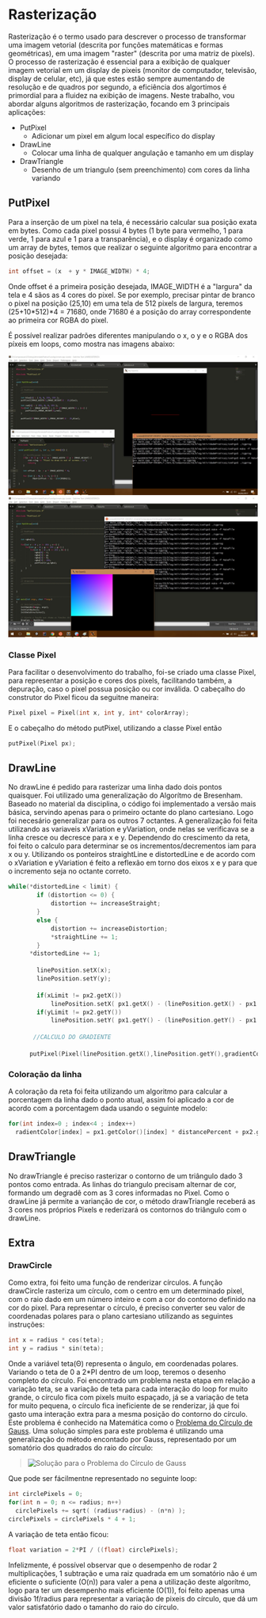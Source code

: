 # Rasterização

Rasterização é o termo usado para descrever o processo de transformar uma imagem vetorial (descrita por funções matemáticas e formas geométricas), em uma imagem "raster" (descrita por uma matriz de pixels).
O processo de rasterização é essencial para a exibição de qualquer imagem vetorial em um display de pixeis (monitor de computador, televisão, display de celular, etc), já que estes estão sempre aumentando de resolução e de quadros por segundo, a eficiência dos algortimos é primordial para a fluidez na exibição de imagens.
Neste trabalho, vou abordar alguns algoritmos de rasterização, focando em 3 principais aplicações:

  - PutPixel
    * Adicionar um pixel em algum local específico do display
  - DrawLine
    * Colocar uma linha de qualquer angulação e tamanho em um display
  - DrawTriangle
    * Desenho de um triangulo (sem preenchimento) com cores da linha variando

## PutPixel

Para a inserção de um pixel na tela, é necessário calcular sua posição exata em bytes. Como cada pixel possui 4 bytes (1 byte para vermelho, 1 para verde, 1 para azul e 1 para a transparência), e o display é organizado como um array de bytes, temos que realizar o seguinte algoritmo para encontrar a posição desejada:
```C
int offset = (x  + y * IMAGE_WIDTH) * 4;
```

Onde offset é a primeira posição desejada, IMAGE_WIDTH é a "largura" da tela e 4 sãos as 4 cores do pixel.
Se por exemplo, precisar pintar de branco o pixel na posição (25,10) em uma tela de 512 pixels de largura, teremos (25+10*512)*4 = 71680, onde 71680 é a posição do array correspondente ao primeira cor RGBA do pixel.

É possível realizar padrões diferentes manipulando o x, o y e o RGBA dos píxeis em loops, como mostra nas imagens abaixo:

![PutPixel](https://raw.githubusercontent.com/AraujoJordan/CG-2016-2/master/AtividadePratica1/imagens/draw%20Pixel.jpg)
![PutPixel2](https://raw.githubusercontent.com/AraujoJordan/CG-2016-2/master/AtividadePratica1/imagens/draw%20Pixel2.jpg)

### Classe Pixel
Para facilitar o desenvolvimento do trabalho, foi-se criado uma classe Pixel, para representar a posição e cores dos pixels, facilitando também, a depuração, caso o pixel possua posição ou cor inválida.
O cabeçalho do construtor do Pixel ficou da seguitne maneira:
```C
Pixel pixel = Pixel(int x, int y, int* colorArray);
```
E o cabeçalho do método putPixel, utilizando a classe Pixel então
```C
putPixel(Pixel px);
```

## DrawLine
No drawLine é pedido para rasterizar uma linha dado dois pontos quaisquer. Foi utilizado uma generalização do Algorítmo de Bresenham.
Baseado no material da disciplina, o código foi implementado a versão mais básica, servindo apenas para o primeiro octante do plano cartesiano. Logo foi necesário generalizar para os outros 7 octantes.
A generalização foi feita utilizando as variaveis xVariation e yVariation, onde nelas se verificava se a linha cresce ou decresce para x e y. Dependendo do crescimento da reta, foi feito o calculo para determinar se os incrementos/decrementos iam para x ou y. Utilizando os ponteiros straightLine e distortedLine e de acordo com o xVariation e yVariation é feito a reflexão em torno dos eixos x e y para que o incremento seja no octante correto. 

```C
while(*distortedLine < limit) {
  		if (distortion <= 0) {
  			distortion += increaseStraight;
  		}
  		else {
  			distortion += increaseDistortion;
  			*straightLine += 1;
  		}
      *distortedLine += 1;

  		linePosition.setX(x);
  		linePosition.setY(y);

  		if(xLimit != px2.getX())
  		    linePosition.setX( px1.getX() - (linePosition.getX() - px1.getX()));
  		if(yLimit != px2.getY())
  		    linePosition.setY( px1.getY() - (linePosition.getY() - px1.getY()));
          
       //CALCULO DO GRADIENTE
          
      putPixel(Pixel(linePosition.getX(),linePosition.getY(),gradientColor));
```

### Coloração da linha
A coloração da reta foi feita utilizando um algoritmo para calcular a porcentagem da linha dado o ponto atual, assim foi aplicado a cor de acordo com a porcentagem dada usando o seguinte modelo:
```C
for(int index=0 ; index<4 ; index++)
  radientColor[index] = px1.getColor()[index] * distancePercent + px2.getColor()[index] * (1 - distancePercent);
```

## DrawTriangle
No drawTriangle é preciso rasterizar o contorno de um triângulo dado 3 pontos como entrada. As linhas do triangulo precisam alternar de cor, formando um degradê com as 3 cores informadas no Pixel.
Como o drawLine já permite a varianção de cor, o método drawTriangle receberá as 3 cores nos próprios Pixels e rederizará os contornos do triângulo com o drawLine.

## Extra
### DrawCircle
Como extra, foi feito uma função de renderizar círculos.
A função drawCircle rasteriza um círculo, com o centro em um determinado pixel, com o raio dado em um número inteiro e com a cor do contorno definido na cor do pixel.
Para representar o círculo, é preciso converter seu valor de coordenadas polares para o plano cartesiano utilizando as seguintes instruções:
```C
int x = radius * cos(teta);
int y = radius * sin(teta);
```
Onde a variável teta(Θ) representa o ângulo, em coordenadas polares. Variando o teta de 0 a 2*PI dentro de um loop, teremos o desenho completo do círculo.
Foi encontrado um problema nesta etapa em relação a variação teta, se a variação de teta para cada interação do loop for muito grande, o círculo fica com pixels muito espaçado, já se a variação de teta for muito pequena, o círculo fica ineficiente de se renderizar, já que foi gasto uma interação extra para a mesma posição do contorno do círculo. Este problema é conhecido na Matemática como o [Problema do Círculo de Gauss](https://en.wikipedia.org/wiki/Gauss_circle_problem).
Uma solução simples para este problema é utilizando uma generalização do método encontado por Gauss, representado por um somatório dos quadrados do raio do círculo:
>![Solução para o Problema do Círculo de Gauss](https://wikimedia.org/api/rest_v1/media/math/render/svg/bda59a323e2f697120fbd0785b8dc75ce9ccbe5c)

Que pode ser fácilmentne representado no seguinte loop:
```C
int circlePixels = 0;
for(int n = 0; n <= radius; n++)
  circlePixels += sqrt( (radius*radius) - (n*n) );
circlePixels = circlePixels * 4 + 1;
```
A variação de teta então ficou:
```C
float variation = 2*PI / ((float) circlePixels);
```
Infelizmente, é possível observar que o desempenho de rodar 2 multiplicações, 1 subtração e uma raiz quadrada em um somatório não é um eficiente o suficiente (O(n)) para valer a pena a utilização deste algorítmo, logo para ter um desempenho mais eficiente (O(1)), foi feito apenas uma divisão 1f/radius para representar a variação de pixeis do círculo, que dá um valor satisfatório dado o tamanho do raio do círculo.
